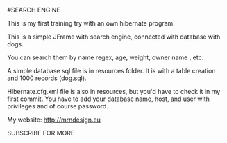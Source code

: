 #SEARCH ENGINE 

This is my first training try with an own hibernate program. 

This is a simple JFrame with search engine, connected with
database with dogs.

You can search them by name regex, age, weight, 
owner name , etc.

A simple database sql file is in resources folder.
It is with a table creation and 1000 records (dog.sql).

Hibernate.cfg.xml file is also in resources, but you'd have to 
check it in my first commit.
You have to add your database name, host, and user with privileges
and of course password.

My website: http://mrndesign.eu

SUBSCRIBE FOR MORE 